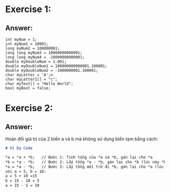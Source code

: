 # Exercise 1: 
## Answer: 
    int myNum = 1;
    int myNum1 = 10001;
    long myNum2 = 100000001;
    long long myNum3 = 10000000000001;
    long long myNum4 = -10000000000001;
    double myDoubleNum = 1.001;
    double myDoubleNum1 = 100000000000001.100001;
    double myDoubleNum2 = -1000000001.100001;
    char myLetter = 'A';n
    char myLetter1[] = "c";
    char myText[] = "Hello World";
    bool myBool = false;
    
# Exercise 2: 
## Answer: 
Hoán đổi giá trị của 2 biến a và b mà không sử dụng biến tạm bằng cách: 
```markdown
# Ví Dụ Code

*a = *a + *b;   // Bước 1: Tính tổng của *a và *b, gán lại cho *a
*b = *a - *b;   // Bước 2: Lấy tổng *a - *b, gán lại cho *b (lúc này *b có giá trị ban đầu của *a)
*a = *a - *b;   // Bước 3: Lấy tổng mới trừ đi *b, gán lại cho *a (lúc này *a có giá trị ban đầu của *b)
với a = 5, b = 10:
a = 5 + 10 =15
b = 15 - 10 = 5
a = 15 - 5 = 10
